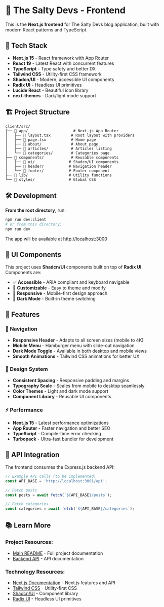 # 🎨 The Salty Devs - Frontend

This is the **Next.js frontend** for The Salty Devs blog application, built with modern React patterns and TypeScript.

## 🚀 Tech Stack

- **Next.js 15** - React framework with App Router
- **React 19** - Latest React with concurrent features
- **TypeScript** - Type safety and better DX
- **Tailwind CSS** - Utility-first CSS framework
- **Shadcn/UI** - Modern, accessible UI components
- **Radix UI** - Headless UI primitives
- **Lucide React** - Beautiful icon library
- **next-themes** - Dark/light mode support

## 🏗️ Project Structure

```
client/src/
├── 📁 app/                    # Next.js App Router
│   ├── 📄 layout.tsx         # Root layout with providers
│   ├── 📄 page.tsx           # Home page
│   ├── 📁 about/             # About page
│   ├── 📁 articles/          # Articles listing
│   └── 📁 categories/        # Categories page
├── 📁 components/            # Reusable components
│   ├── 📁 ui/               # Shadcn/UI components
│   ├── 📁 header/           # Navigation header
│   └── 📁 footer/           # Footer component
├── 📁 lib/                  # Utility functions
└── 📁 styles/               # Global CSS
```

## 🛠️ Development

**From the root directory**, run:

```bash
npm run dev:client
# or from this directory:
npm run dev
```

The app will be available at [http://localhost:3000](http://localhost:3000)

## 🎨 UI Components

This project uses **Shadcn/UI** components built on top of **Radix UI**. Components are:

- ✅ **Accessible** - ARIA compliant and keyboard navigable
- 🎨 **Customizable** - Easy to theme and modify
- 📱 **Responsive** - Mobile-first design approach
- 🌙 **Dark Mode** - Built-in theme switching

## 📱 Features

### **🧭 Navigation**

- **Responsive Header** - Adapts to all screen sizes (mobile to 4K)
- **Mobile Menu** - Hamburger menu with slide-out navigation
- **Dark Mode Toggle** - Available in both desktop and mobile views
- **Smooth Animations** - Tailwind CSS animations for better UX

### **🎨 Design System**

- **Consistent Spacing** - Responsive padding and margins
- **Typography Scale** - Scales from mobile to desktop seamlessly
- **Color Themes** - Light and dark mode support
- **Component Library** - Reusable UI components

### **⚡ Performance**

- **Next.js 15** - Latest performance optimizations
- **App Router** - Faster navigation and better SEO
- **TypeScript** - Compile-time error checking
- **Turbopack** - Ultra-fast bundler for development

## 🔗 API Integration

The frontend consumes the Express.js backend API:

```typescript
// Example API calls (to be implemented)
const API_BASE = 'http://localhost:3001/api';

// Fetch posts
const posts = await fetch(`${API_BASE}/posts`);

// Fetch categories
const categories = await fetch(`${API_BASE}/categories`);
```

## 📚 Learn More

### **Project Resources:**

- [Main README](../README.md) - Full project documentation
- [Backend API](../server/README.md) - API documentation

### **Technology Resources:**

- [Next.js Documentation](https://nextjs.org/docs) - Next.js features and API
- [Tailwind CSS](https://tailwindcss.com/docs) - Utility-first CSS
- [Shadcn/UI](https://ui.shadcn.com/) - Component library
- [Radix UI](https://www.radix-ui.com/) - Headless UI primitives
